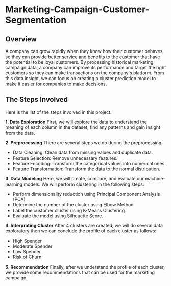 # Marketing-Campaign-Customer-Segmentation

## Overview
A company can grow rapidly when they know how their customer behaves, so they can provide better service and benefits to the customer that have the potential to be loyal customers. By processing historical marketing campaign data, a company can improve its performance and target the right customers so they can make transactions on the company's platform. From this data insight, we can focus on creating a cluster prediction model to make it easier for companies to make decisions.

## The Steps Involved
Here is the list of the steps involved in this project.

**1. Data Exploration**
First, we will explore the data to understand the meaning of each column in the dataset, find any patterns and gain insight from the data.

**2. Preprocessing**
There are several steps we do during the preprocessing:
- Data Cleaning: Clean data from missing values and duplicate data.
- Feature Selection: Remove unnecessary features.
- Feature Encoding: Transform the categorical values into numerical ones.
- Feature Transformation: Transform the data to the normal distribution.

**3. Data Modeling**
Here, we will create, compare, and evaluate our machine-learning models. We will perform clustering in the following steps:
- Perform dimensionality reduction using Principal Component Analysis (PCA)
- Determine the number of the cluster using Elbow Method
- Label the customer cluster using K-Means Clustering
- Evaluate the model using Silhouette Score.

**4. Interprating Cluster**
After 4 clusters are created, we will do several data exploratory then we can conclude the profile of each cluster as follows:
- High Spender
- Moderate Spender
- Low Spender
- Risk of Churn

**5. Recommendation**
Finally, after we understand the profile of each cluster, we provide some recommendations that can be used for the marketing campaign.
